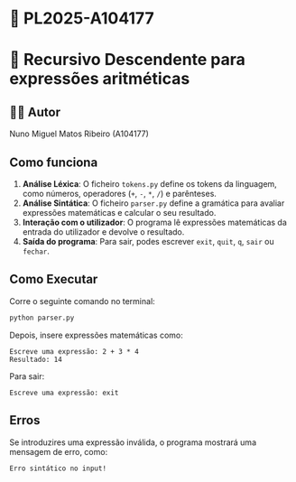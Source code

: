 # 📌 PL2025-A104177  

# 📝 Recursivo Descendente para expressões aritméticas

## 👨‍💻 Autor  
Nuno Miguel Matos Ribeiro (A104177) 

## Como funciona
1. **Análise Léxica**: O ficheiro `tokens.py` define os tokens da linguagem, como números, operadores (`+`, `-`, `*`, `/`) e parênteses.
2. **Análise Sintática**: O ficheiro `parser.py` define a gramática para avaliar expressões matemáticas e calcular o seu resultado.
3. **Interação com o utilizador**: O programa lê expressões matemáticas da entrada do utilizador e devolve o resultado.
4. **Saída do programa**: Para sair, podes escrever `exit`, `quit`, `q`, `sair` ou `fechar`.

## Como Executar
Corre o seguinte comando no terminal:
```sh
python parser.py
```
Depois, insere expressões matemáticas como:
```
Escreve uma expressão: 2 + 3 * 4
Resultado: 14
```

Para sair:
```
Escreve uma expressão: exit
```

## Erros
Se introduzires uma expressão inválida, o programa mostrará uma mensagem de erro, como:
```
Erro sintático no input!
```